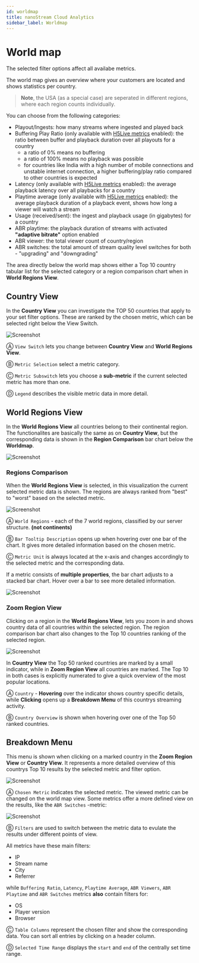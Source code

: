 ```yaml
---
id: worldmap
title: nanoStream Cloud Analytics
sidebar_label: Worldmap
---
```


# World map

The selected filter options affect all availabe metrics.

The world map gives an overview where your customers are located and shows statistics per country.

> **Note**, the USA (as a special case) are seperated in different regions, where each region counts individually.

You can choose from the following categories:

-  Playout/Ingests: how many streams where ingested and played back
-  Buffering Play Ratio (only available with [H5Live metrics](#h5live) enabled): the ratio between buffer and playback duration over all playouts for a country
   -  a ratio of 0% means no buffering
   -  a ratio of 100% means no playback was possible
   -  for countries like India with a high number of mobile connections and unstable internet connection, a higher buffering/play ratio compared to other countries is expected
-  Latency (only available with [H5Live metrics](#h5live) enabled): the average playback latency over all playbacks for a country
-  Playtime average (only available with [H5Live metrics](#h5live) enabled): the average playback duration of a playback event, shows how long a viewer will watch a stream
-  Usage (received/sent): the ingest and playback usage (in gigabytes) for a country
-  ABR playtime: the playback duration of streams with activated **"adaptive bitrate"** option enabled
-  ABR viewer: the total viewer count of country/region
-  ABR switches: the total amount of stream quality level switches for both - "upgrading" and "downgrading"

The area directly below the world map shows either a Top 10 country tabular list for the selected category or a region comparison chart when in **World Regions View**.

## Country View
In the **Country View** you can investigate the TOP 50 countries that apply to your set filter options. These are ranked by the chosen metric, which can be selected right below the View Switch.

![Screenshot](assets/wm-country-view.png)

&#9398;
`View Switch` lets you change between **Country View** and **World Regions View**.

&#9399;
`Metric Selection` select a metric category.

&#9400;
`Metric Subswitch` lets you choose a **sub-metric** if the current selected metric has more than one.

&#9401;
`Legend` describes the visible metric data in more detail.

## World Regions View
In the **World Regions View** all countries belong to their continental region. The functionalites are basically the same as on **Country View**, but the corresponding data is shown in the **Region Comparison** bar chart below the **Worldmap**.

![Screenshot](assets/wm-regions-view.png)

### Regions Comparison
When the **World Regions View** is selected, in this visualization the current selected metric data is shown. The regions are always ranked from "best" to "worst" based on the selected metric.

![Screenshot](assets/wm-region-comparison1.png)

&#9398;
`World Regions` - each of the 7 world regions, classified by our server structure. **(not continents)**

&#9399;
`Bar Tooltip Description` opens up when hovering over one bar of the chart. It gives more detailed information based on the chosen metric.

&#9400;
`Metric Unit` is always located at the x-axis and changes accordingly to the selected metric and the corresponding data.

If a metric consists of **multiple properties**, the bar chart adjusts to a stacked bar chart. Hover over a bar to see more detailed information.

![Screenshot](assets/wm-region-comparison2.png)

### Zoom Region View
Clicking on a region in the **World Regions View**, lets you zoom in and shows country data of all countries within the selected region. The region comparison bar chart also changes to the Top 10 countries ranking of the selected region.   

![Screenshot](assets/wm-region-zoom-view.png) 

In **Country View** the Top 50 ranked countries are marked by a small indicator, while in **Zoom Region View** all countries are marked. The Top 10 in both cases is explicitly numerated to give a quick overview of the most popular locations.

&#9398;
`Country` - **Hovering** over the indicator shows country specific details, while **Clicking** opens up a **Breakdown Menu** of this countrys streaming activity.

&#9399;
`Country Overview` is shown when hovering over one of the Top 50 ranked countries.

## Breakdown Menu

This menu is shown when clicking on a marked country in the **Zoom Region View** or **Country View**. It represents a more detailed overview of this countrys Top 10 results by the selected metric and filter option.

![Screenshot](assets/wm-breakdown.png)

&#9398;
`Chosen Metric` indicates the selected metric. The viewed metric can be changed on the world map view. Some metrics offer a more defined view on the results, like the `ABR Switches` -metric:

![Screenshot](assets/wm-breakdown-metric-switch.png)

&#9399;
`Filters` are used to switch between the metric data to evulate the results under different points of view.

All metrics have these main filters:
   - IP
   - Stream name
   - City
   - Referrer

while `Buffering Ratio`, `Latency`, `Playtime Average`, `ABR Viewers`, `ABR Playtime` and `ABR Switches` metrics **also** contain filters for:
   - OS
   - Player version
   - Browser

&#9400;
`Table Columns` represent the chosen filter and show the corresponding data. You can sort all entries by clicking on a header column.

&#9401;
`Selected Time Range` displays the `start` and `end` of the centrally set time range.